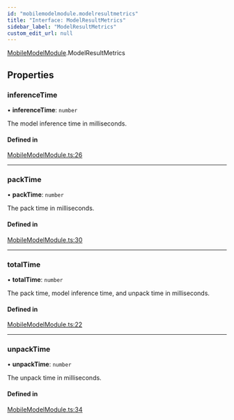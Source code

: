 ```yaml
---
id: "mobilemodelmodule.modelresultmetrics"
title: "Interface: ModelResultMetrics"
sidebar_label: "ModelResultMetrics"
custom_edit_url: null
---
```


[MobileModelModule](../modules/mobilemodelmodule.md).ModelResultMetrics

## Properties

### inferenceTime

• **inferenceTime**: `number`

The model inference time in milliseconds.

#### Defined in

[MobileModelModule.ts:26](https://github.com/facebookresearch/playtorch/blob/8aba7cb/react-native-pytorch-core/src/MobileModelModule.ts#L26)

___

### packTime

• **packTime**: `number`

The pack time in milliseconds.

#### Defined in

[MobileModelModule.ts:30](https://github.com/facebookresearch/playtorch/blob/8aba7cb/react-native-pytorch-core/src/MobileModelModule.ts#L30)

___

### totalTime

• **totalTime**: `number`

The pack time, model inference time, and unpack time in milliseconds.

#### Defined in

[MobileModelModule.ts:22](https://github.com/facebookresearch/playtorch/blob/8aba7cb/react-native-pytorch-core/src/MobileModelModule.ts#L22)

___

### unpackTime

• **unpackTime**: `number`

The unpack time in milliseconds.

#### Defined in

[MobileModelModule.ts:34](https://github.com/facebookresearch/playtorch/blob/8aba7cb/react-native-pytorch-core/src/MobileModelModule.ts#L34)
